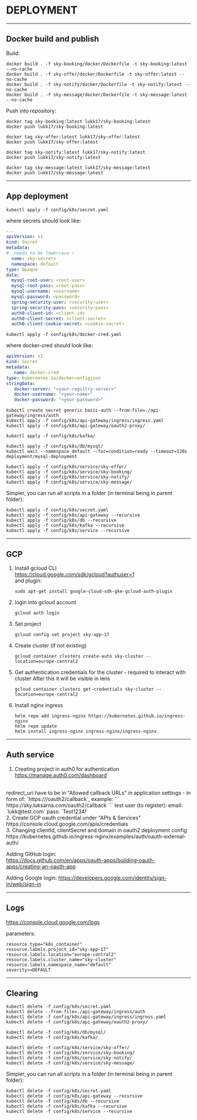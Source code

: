 # DEPLOYMENT

----------------------

## Docker build and publish

Build:
```
docker build . -f sky-booking/docker/Dockerfile -t sky-booking:latest --no-cache
docker build . -f sky-offer/docker/Dockerfile -t sky-offer:latest --no-cache
docker build . -f sky-notify/docker/Dockerfile -t sky-notify:latest --no-cache
docker build . -f sky-message/docker/Dockerfile -t sky-message:latest --no-cache

```  

Push into repository:
```shell
docker tag sky-booking:latest lukk17/sky-booking:latest
docker push lukk17/sky-booking:latest

docker tag sky-offer:latest lukk17/sky-offer:latest
docker push lukk17/sky-offer:latest

docker tag sky-notify:latest lukk17/sky-notify:latest
docker push lukk17/sky-notify:latest

docker tag sky-message:latest lukk17/sky-message:latest
docker push lukk17/sky-message:latest
```

----------------------

## App deployment
```shell
kubectl apply -f config/k8s/secret.yaml

```
where secrets should look like:
```yaml
---
apiVersion: v1
kind: Secret
metadata:
#  needs to be lowercase !
  name: sky-secrets
  namespace: default
type: Opaque
data:
  mysql-root-user: <root-user>
  mysql-root-pass: <root-pass>
  mysql-username: <username>
  mysql-password: <password>
  spring-security-user: <security-user>
  spring-security-pass: <security-pass>
  auth0-client-id: <client-id>
  auth0-client-secret: <client-secret>
  auth0-client-cookie-secret: <cookie-secret>
```
```shell
kubectl apply -f config/k8s/docker-cred.yaml
```
where docker-cred should look like:

```yaml
apiVersion: v1
kind: Secret
metadata:
   name: docker-cred
type: kubernetes.io/dockerconfigjson
stringData:
   docker-server: "<your-registry-server>"
   docker-username: "<your-name>"
   docker-password: "<your-password>"

```

```shell
kubectl create secret generic basic-auth --from-file=./api-gateway/ingress/auth
kubectl apply -f config/k8s/api-gateway/ingress/ingress.yaml
kubectl apply -f config/k8s/api-gateway/oauth2-proxy/

kubectl apply -f config/k8s/kafka/

kubectl apply -f config/k8s/db/mysql/
kubectl wait --namespace default --for=condition=ready --timeout=120s deployment/mysql-deployment

kubectl apply -f config/k8s/service/sky-offer/
kubectl apply -f config/k8s/service/sky-booking/
kubectl apply -f config/k8s/service/sky-notify/
kubectl apply -f config/k8s/service/sky-message/
```

Simpler, you can run all scripts in a folder (in terminal being in parent folder):
```shell
kubectl apply -f config/k8s/secret.yaml
kubectl apply -f config/k8s/api-gateway --recursive
kubectl apply -f config/k8s/db --recursive
kubectl apply -f config/k8s/kafka --recursive
kubectl apply -f config/k8s/service --recursive
```

----------------------

## GCP

1. Install gcloud CLI  
https://cloud.google.com/sdk/gcloud?authuser=1  
and plugin:
    ```shell
    sudo apt-get install google-cloud-sdk-gke-gcloud-auth-plugin
    ```

2. login into gcloud account
   ```shell
   gcloud auth login
   ```
   
3. Set project
    ```shell
    gcloud config set project sky-app-17
    ```

4. Create cluster (if not existing)
    ```shell
    gcloud container clusters create-auto sky-cluster --location=europe-central2
    ```

5. Get authentication credentials for the cluster - required to interact with cluster
   After this it will be visible in lens
   ```shell
   gcloud container clusters get-credentials sky-cluster --location=europe-central2
   ```

6. Install nginx ingress
   ```shell
   helm repo add ingress-nginx https://kubernetes.github.io/ingress-nginx
   helm repo update
   helm install ingress-nginx ingress-nginx/ingress-nginx  
   ```

----------------------

## Auth service
1. Creating project in auth0 for authentication  
   https://manage.auth0.com/dashboard
<br>  
   redirect_uri have to be in "Allowed callback URLs" in application settings - in form of:  
   `https://<website address>/oauth2/callback`, example:
   ```
   https://sky.luksarna.com/oauth2/callback
   ```
   test user (to register):  
   email: `lukk@test.com`  
   pass: `Test1234!`  
<br>
2. Create GCP oauth credential under "APIs & Services"
   https://console.cloud.google.com/apis/credentials  
<br>
3. Changing clientId, clientSecret and domain in oauth2 deployment config  
   https://kubernetes.github.io/ingress-nginx/examples/auth/oauth-external-auth/

Adding GitHub login:  
https://docs.github.com/en/apps/oauth-apps/building-oauth-apps/creating-an-oauth-app

Adding Google login:
https://developers.google.com/identity/sign-in/web/sign-in

----------------------

## Logs
https://console.cloud.google.com/logs

parameters:
```shell
resource.type="k8s_container"
resource.labels.project_id="sky-app-17"
resource.labels.location="europe-central2"
resource.labels.cluster_name="sky-cluster"
resource.labels.namespace_name="default"
severity>=DEFAULT
```

----------------------

## Clearing

```shell
kubectl delete -f config/k8s/secret.yaml
kubectl delete --from-file=./api-gateway/ingress/auth
kubectl delete -f config/k8s/api-gateway/ingress/ingress.yaml
kubectl delete -f config/k8s/api-gateway/oauth2-proxy/

kubectl delete -f config/k8s/db/mysql/
kubectl delete -f config/k8s/kafka/

kubectl delete -f config/k8s/service/sky-offer/
kubectl delete -f config/k8s/service/sky-booking/
kubectl delete -f config/k8s/service/sky-notify/
kubectl delete -f config/k8s/service/sky-message/
```

Simpler, you can run all scripts in a folder (in terminal being in parent folder):
```shell
kubectl delete -f config/k8s/secret.yaml
kubectl delete -f config/k8s/api-gateway --recursive
kubectl delete -f config/k8s/db --recursive
kubectl delete -f config/k8s/kafka --recursive
kubectl delete -f config/k8s/service --recursive
```
